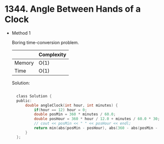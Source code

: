 # 1344. Angle Between Hands of a Clock

- Method 1

  Boring time-conversion problem.

  |        | Complexity |
  | ------ | ---------- |
  | Memory | O(1)       |
  | Time   | O(1)       |

  Solution:

  ```h

    class Solution {
    public:
        double angleClock(int hour, int minutes) {
            if(hour == 12) hour = 0;
            double posMin = 360 * minutes / 60.0;
            double posHour = 360 * hour / 12.0 + minutes / 60.0 * 30;
            // cout << posMin << " " << posHour << endl;
            return min(abs(posMin - posHour), abs(360 - abs(posMin - posHour)));
        }
    };

  ```

<!-- - Method 2

    This is another method.

    | |   Complexity  |
    | ----------- | ----------- |
    |  Memory     | O(n) |
    |      Time       |  O(n) |


    Solution:

    ``` h



    ```

- Additional Knowledge:

    Here are some additional knowledge.



<br> -->
